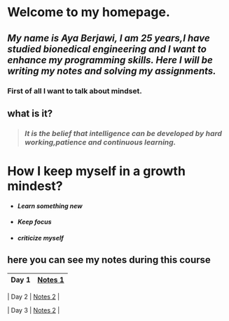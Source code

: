 
#  Welcome to my homepage.

## *My name is Aya Berjawi, I am 25 years,I have studied bionedical engineering and I want to enhance my programming skills. Here I will be writing my notes and solving my assignments.*

### First of all I want to talk about mindset.

## what is it?


> ###  *It is the belief that intelligence can be developed by hard working,patience and continuous learning.* 

# How I keep myself in a growth mindest?
- ####   ***Learn something new***
- ####  ***Keep focus*** 
- ####  ***criticize myself*** 

## here you can see my notes during this course
| Day 1  | [Notes 1](https://ayaabe95.github.io/reading-notes/)  |
| ------ | ----------------------------------------------------  |     

| Day 2  | [Notes 2](https://ayaabe95.github.io/reading-notes2/) |

| Day 3  | [Notes 2](https://ayaabe95.github.io/readingnotes-3/) |





